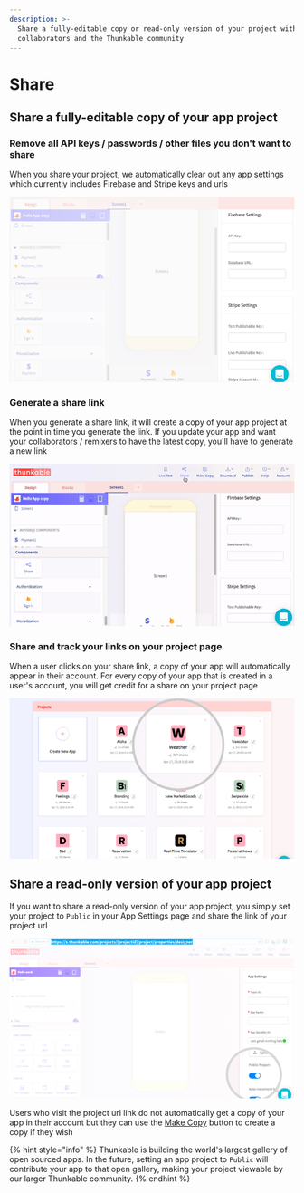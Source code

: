 ```yaml
---
description: >-
  Share a fully-editable copy or read-only version of your project with your
  collaborators and the Thunkable community
---
```


# Share

## Share a fully-editable copy of your app project

### Remove all API keys / passwords / other files you don't want to share

When you share your project, we automatically clear out any app settings which currently includes Firebase and Stripe keys and urls

![](../.gitbook/assets/firebasesetting.png)

### Generate a share link

When you generate a share link, it will create a copy of your app project at the point in time you generate the link. If you update your app and want your collaborators / remixers to have the latest copy, you'll have to generate a new link

![](../.gitbook/assets/generatelink.gif)

### Share and track your links on your project page

When a user clicks on your share link, a copy of your app will automatically appear in their account. For every copy of your app that is created in a user's account, you will get credit for a share on your project page

![](../.gitbook/assets/share-fig-3.png)

## Share a read-only version of your app project

If you want to share a read-only version of your app project, you simply set your project to `Public` in your App Settings page and share the link of your project url

![](../.gitbook/assets/thunkable-documentation-exhibits-100.png)

Users who visit the project url link do not automatically get a copy of your app in their account but they can use the [Make Copy](2-create/make-copy.md) button to create a copy if they wish

{% hint style="info" %}
Thunkable is building the world's largest gallery of open sourced apps. In the future, setting an app project to `Public` will contribute your app to that open gallery, making your project viewable by our larger Thunkable community.
{% endhint %}

### 

